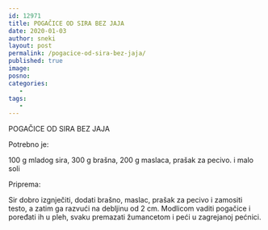 ```yaml
---
id: 12971
title: POGAČICE OD SIRA BEZ JAJA
date: 2020-01-03
author: sneki
layout: post
permalink: /pogacice-od-sira-bez-jaja/
published: true
image: 
posno: 
categories:
   -
tags:
   -
---
```

POGAČICE OD SIRA BEZ JAJA

Potrebno je:

100 g mladog sira,
300 g brašna,
200 g maslaca,
prašak za pecivo.
i malo soli

Priprema:


Sir dobro izgnječiti, dodati brašno, maslac, prašak
za pecivo i zamositi testo, a zatim ga razvući na debljinu
od 2 cm. Modlicom vaditi pogačice i poređati ih u pleh,
svaku premazati žumancetom i peći u zagrejanoj pećnici.



  

